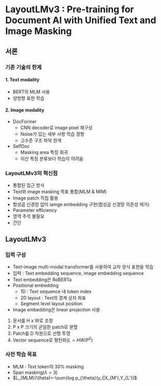 # LayoutLMv3 : Pre-training for Document AI with Unified Text and Image Masking

## 서론

### 기존 기술의 한계

#### 1. Text modality
- BERT의 MLM 사용
- 양방향 표현 학습

#### 2. Image modality
- DocFormer
    - CNN decoder로 image pixel 재구성
    - Noise가 있는 세부 사항 학습 경향
    - 고수준 구조 파악 한계
- SelfDoc
    - Masking area 특징 회귀
    - 이산 특징 분류보다 학습이 어려움
 
### LayoutLMv3의 혁신점
- 통합된 접근 방식
- Text와 image masking 목표 통합(MLM & MIM)
- Image patch 직접 활용
- 합성곱 신경망 없이 iamge embedding 구현(합성곱 신경망 의존성 제거)
- Parameter efficiency
- 영역 주석 불필요
- 간단

## LayoutLMv3

### 입력 구성 

- Text-image multi-modal transformer를 사용하여 교차 양식 표현을 학습
- 입력 :  Text embedding sequence, image embedding sequence
- Text embedding은 RoBERTa
- Positional embedding
    - 1D : Text sequence 내 token index
    - 2D layout : Text의 경계 상자 좌표
    - Segment level layout position
- Image embedding은 linear projection 사용
1. 문서를 H x W로 조정
2. P x P 크기의 균일한 patch로 분할
3. Patch를 D 차원으로 선형 투영
4. Vector sequence로 평탄화($L=HW/P^2$)

### 사전 학습 목표
- MLM : Text token의 30% masking
- Span masking($\lambda=3$)
- $L_{MLM}(\theta)=-\sum{log p_{\theta}(y_l|X_{M'},Y_{L'})$ 

